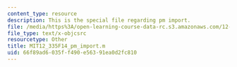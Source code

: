 ```yaml
---
content_type: resource
description: This is the special file regarding pm import.
file: /media/https%3A/open-learning-course-data-rc.s3.amazonaws.com/12-335-experimental-atmospheric-chemistry-fall-2014/66f89ad6035ff490e56391ea0d2fc810_MIT12_335F14_pm_import.m
file_type: text/x-objcsrc
resourcetype: Other
title: MIT12_335F14_pm_import.m
uid: 66f89ad6-035f-f490-e563-91ea0d2fc810
---
```

